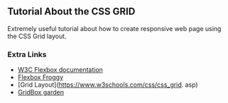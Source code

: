 ## Tutorial About the CSS GRID

Extremely useful tutorial about how to create responsive web page using the CSS Grid layout. 

### Extra Links
* [W3C Flexbox documentation ](https://www.w3schools.com/css/css3_flexbox.asp)
* [Flexbox Froggy](https://flexboxfroggy.com/ )
* [Grid Layout](https://www.w3schools.com/css/css_grid.
asp)
* [GridBox garden](http://cssgridgarden.com/)